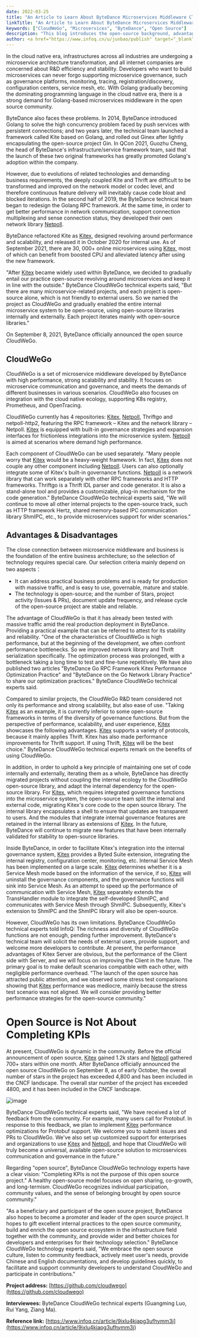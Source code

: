 ```yaml
---
date: 2022-03-25
title: "An Article to Learn About ByteDance Microservices Middleware CloudWeGo"
linkTitle: "An Article to Learn About ByteDance Microservices Middleware CloudWeGo"
keywords: ["CloudWeGo", "Microservices", "ByteDance", "Open Source"]
description: "This blog introduces the open-source background, advantages, limitations and goals of CloudWeGo from an external perspective through interviews."
author: <a href="https://www.infoq.cn/u/junbao/publish" target="_blank">Junbao Zhang</a>
---
```


In the cloud native era, infrastructures across all industries are undergoing a microservice architecture transformation, and all internet companies are concerned about R&D efficiency and stability. 
Developers who want to build microservices can never forgo supporting microservice governance, such as governance platforms, monitoring, tracing, registration/discovery, configuration centers, service mesh, etc. 
With Golang gradually becoming the dominating programming language in the cloud native era, there is a strong demand for Golang-based microservices middleware in the open source community.

ByteDance also faces these problems. In 2014, ByteDance introduced Golang to solve the high concurrency problem faced by push services with persistent connections; 
and two years later, the technical team launched a framework called Kite based on Golang, and rolled out Ginex after lightly encapsulating the open-source project Gin. 
In QCon 2021, Guozhu Cheng, the head of ByteDance's infrastructure/service framework team, said that the launch of these two original frameworks has greatly promoted Golang's adoption within the company.

However, due to evolutions of related technologies and demanding business requirements, the deeply coupled Kite and Thrift are difficult to be transformed and improved on the network model or codec level, 
and therefore continuous feature delivery will inevitably cause code bloat and blocked iterations. In the second half of 2019, the ByteDance technical team began to redesign the Golang RPC framework. 
At the same time, in order to get better performance in network communication, support connection multiplexing and sense connection status, they developed their own network library [Netpoll][Netpoll].

ByteDance refactored Kite as [Kitex][Kitex], designed revolving around performance and scalability, and released it in October 2020 for internal use. 
As of September 2021, there are 30, 000+ online microservices using [Kitex][Kitex], most of which can benefit from boosted CPU and alleviated latency after using the new framework.

"After [Kitex][Kitex] became widely used within ByteDance, we decided to gradually entail our practice open-source revolving around microservices and keep it in line with the outside." 
ByteDance CloudWeGo technical experts said, "But there are many microservice-related projects, and each project is open-source alone, which is not friendly to external users. 
So we named the project as CloudWeGo and gradually enabled the entire internal microservice system to be open-source, using open-source libraries internally and externally. Each project iterates mainly with open-source libraries."

On September 8, 2021, ByteDance officially announced the open source CloudWeGo.

## CloudWeGo

CloudWeGo is a set of microservice middleware developed by ByteDance with high performance, strong scalability and stability. 
It focuses on microservice communication and governance, and meets the demands of different businesses in various scenarios. 
CloudWeGo also focuses on integration with the cloud native ecology, supporting K8s registry, Prometheus, and OpenTracing.

CloudWeGo currently has 4 repositories: [Kitex][Kitex], [Netpoll][Netpoll], Thriftgo and netpoll-http2, featuring the RPC framework – Kitex and the network library – Netpoll.
[Kitex][Kitex] is equipped with built-in governance strategies and expansion interfaces for frictionless integrations into the microservice system. [Netpoll][Netpoll] is aimed at scenarios where demand high performance.

Each component of CloudWeGo can be used separately. "Many people worry that [Kitex][Kitex] would be a heavy-weight framework. In fact, [Kitex][Kitex] does not couple any other component including [Netpoll][Netpoll]. 
Users can also optionally integrate some of Kitex's built-in governance functions. [Netpoll][Netpoll] is a network library that can work separately with other RPC frameworks and HTTP frameworks. 
Thriftgo is a Thrift IDL parser and code generator. It is also a stand-alone tool and provides a customizable, plug-in mechanism for the code generation." 
ByteDance CloudWeGo technical experts said, "We will continue to move all other internal projects to the open-source track, such as HTTP framework Hertz, shared memory-based IPC communication library ShmIPC, etc., to provide microservices support for wider scenarios."

## Advantages & Disadvantages

The close connection between microservice middleware and business is the foundation of the entire business architecture; so the selection of technology requires special care. Our selection criteria mainly depend on two aspects：

* It can address practical business problems and is ready for production with massive traffic, and is easy to use, governable, mature and stable.
* The technology is open-source; and the number of Stars, project activity (Issues & PRs), document update frequency, and release cycle of the open-source project are stable and reliable.

The advantage of CloudWeGo is that it has already been tested with massive traffic amid the real production deployment in ByteDance. Providing a practical example that can be referred to attest for its stability and reliability. 
"One of the characteristics of CloudWeGo is high performance, but at the beginning of the development, we often confront performance bottlenecks. So we improved network library and Thrift serialization specifically. 
The optimization process was prolonged, with a bottleneck taking a long time to test and fine-tune repetitively. We have also published two articles "ByteDance Go RPC Framework Kitex Performance Optimization Practice" 
and "ByteDance on the Go Network Library Practice" to share our optimization practices." ByteDance CloudWeGo technical experts said.

Compared to similar projects, the CloudWeGo R&D team considered not only its performance and strong scalability, but also ease of use. "Taking [Kitex][Kitex] as an example, it is currently inferior to some open-source frameworks in terms of the diversity of governance functions. 
But from the perspective of performance, scalability, and user experience, [Kitex][Kitex] showcases the following advantages. [Kitex][Kitex] supports a variety of protocols, because it mainly applies Thrift. Kitex has also made performance improvements for Thrift support. 
If using Thrift, [Kitex][Kitex] will be the best choice." ByteDance CloudWeGo technical experts remark on the benefits of using CloudWeGo.

In addition, in order to uphold a key principle of maintaining one set of code internally and externally, iterating them as a whole, 
ByteDance has directly migrated projects without coupling the internal ecology to the CloudWeGo open-source library, and adapt the internal dependency for the open-source library. 
For [Kitex][Kitex], which requires integrated governance functions into the microservice system, the open-source team split the internal and external code, migrating Kitex's core code to the open source library. 
The internal library encapsulates a shell to ensure that updates are transparent to users. And the modules that integrate internal governance features are retained in the internal library as extensions of [Kitex][Kitex]. 
In the future, ByteDance will continue to migrate new features that have been internally validated for stability to open-source libraries.

Inside ByteDance, in order to facilitate Kitex's integration into the internal governance system, [Kitex][Kitex] provides a Byted Suite extension, integrating the internal registry, configuration center, monitoring, etc. 
Internal Service Mesh has been implemented on a large scale. [Kitex][Kitex] determines whether it is a Service Mesh mode based on the information of the service, if so, [Kitex][Kitex] will uninstall the governance components, and the governance functions will sink into Service Mesh. 
As an attempt to speed up the performance of communication with Service Mesh, [Kitex][Kitex] separately extends the TransHandler module to integrate the self-developed ShmIPC, and communicates with Service Mesh through ShmIPC. 
Subsequently, Kitex's extension to ShmIPC and the ShmIPC library will also be open-source.

However, CloudWeGo has its own limitations. ByteDance CloudWeGo technical experts told InfoQ: The richness and diversity of CloudWeGo functions are not enough, pending further improvement. 
ByteDance's technical team will solicit the needs of external users, provide support, and welcome more developers to contribute. At present, the performance advantages of Kitex Server are obvious, but the performance of the Client side with Server, and we will focus on improving the Client in the future. 
The primary goal is to make default scenarios compatible with each other, with negligible performance overhead. "The launch of the open source has attracted public attention, and we observed some stress test comparisons showing that [Kitex][Kitex] performance was mediocre, 
mainly because the stress test scenario was not aligned. We will consider providing better performance strategies for the open-source community."

# Open Source is Not About Completing KPIs

At present, CloudWeGo is dynamic in the community. Before the official announcement of open source, [Kitex][Kitex] gained 1.2k stars and [Netpoll][Netpoll] gathered 700+ stars within one month. 
After ByteDance officially announced the open source CloudWeGo on September 8, as of early October, the overall number of stars in the project has exceeded 4,800 and has been included in the CNCF landscape. 
The overall star number of the project has exceeded 4800, and it has been included in the CNCF landscape.

![image](/img/blog/article_to_learn_about_CloudWeGo/image.png)

ByteDance CloudWeGo technical experts said, "We have received a lot of feedback from the community. For example, many users call for Protobuf. 
In response to this feedback, we plan to implement [Kitex][Kitex] performance optimizations for Protobuf support. We welcome you to submit issues and PRs to CloudWeGo. 
We've also set up customized support for enterprises and organizations to use [Kitex][Kitex] and [Netpoll][Netpoll], and hope that CloudWeGo will truly become a universal, available open-source solution to microservices communication and governance in the future."

Regarding "open source", ByteDance CloudWeGo technology experts have a clear vision: "Completing KPIs is not the purpose of this open source project." 
A healthy open-source model focuses on open sharing, co-growth, and long-termism. CloudWeGo recognizes individual participation, community values, and the sense of belonging brought by open source community."

"As a beneficiary and participant of the open source project, ByteDance also hopes to become a promoter and leader of the open source project. 
It hopes to gift excellent internal practices to the open source community, build and enrich the open source ecosystem in the infrastructure field together with the community, 
and provide wider and better choices for developers and enterprises for their technology selection." ByteDance CloudWeGo technology experts said, 
"We embrace the open source culture, listen to community feedback, actively meet user's needs, provide Chinese and English documentations, and develop guidelines quickly, to facilitate and support community developers to understand CloudWeGo and participate in contributions."

**Project address:** [https://github.com/cloudwego](https://github.com/cloudwego)

**Interviewees:** ByteDance CloudWeGo technical experts (Guangming Luo, Rui Yang, Ziang Ma).

**Reference link:** [https://www.infoq.cn/article/9ixlu4kjapg3ufhymm3j](https://www.infoq.cn/article/9ixlu4kjapg3ufhymm3j)

[Kitex]: https://github.com/cloudwego/kitex
[Netpoll]: https://github.com/cloudwego/netpoll
[Thriftgo]: https://github.com/cloudwego/thriftgo
